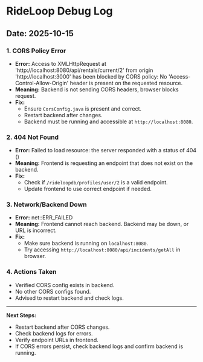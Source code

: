 # RideLoop Debug Log

## Date: 2025-10-15

### 1. CORS Policy Error
- **Error:** Access to XMLHttpRequest at 'http://localhost:8080/api/rentals/current/2' from origin 'http://localhost:3000' has been blocked by CORS policy: No 'Access-Control-Allow-Origin' header is present on the requested resource.
- **Meaning:** Backend is not sending CORS headers, browser blocks request.
- **Fix:**
  - Ensure `CorsConfig.java` is present and correct.
  - Restart backend after changes.
  - Backend must be running and accessible at `http://localhost:8080`.

### 2. 404 Not Found
- **Error:** Failed to load resource: the server responded with a status of 404 ()
- **Meaning:** Frontend is requesting an endpoint that does not exist on the backend.
- **Fix:**
  - Check if `/rideloopdb/profiles/user/2` is a valid endpoint.
  - Update frontend to use correct endpoint if needed.

### 3. Network/Backend Down
- **Error:** net::ERR_FAILED
- **Meaning:** Frontend cannot reach backend. Backend may be down, or URL is incorrect.
- **Fix:**
  - Make sure backend is running on `localhost:8080`.
  - Try accessing `http://localhost:8080/api/incidents/getAll` in browser.

### 4. Actions Taken
- Verified CORS config exists in backend.
- No other CORS configs found.
- Advised to restart backend and check logs.

---

**Next Steps:**
- Restart backend after CORS changes.
- Check backend logs for errors.
- Verify endpoint URLs in frontend.
- If CORS errors persist, check backend logs and confirm backend is running.
